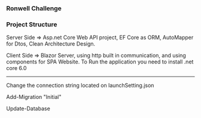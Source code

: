 ### Ronwell Challenge

### Project Structure

Server Side => Asp.net Core Web API project, EF Core as ORM, AutoMapper for Dtos, Clean Architecture Design. 

Client Side => Blazor Server, using http built in communication, and using components for SPA Website.
To Run the application you need to install .net core 6.0

---
Change the connection string located on launchSetting.json

Add-Migration "Initial"

Update-Database


